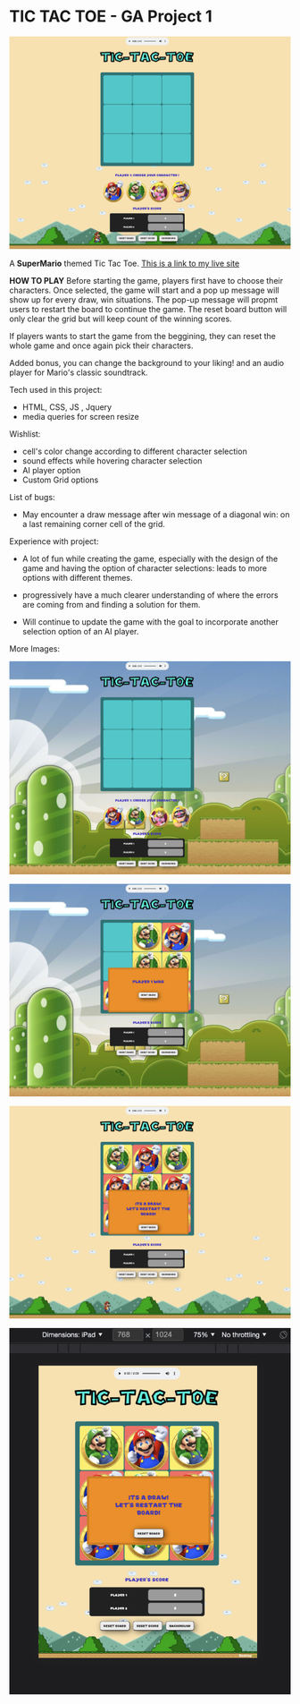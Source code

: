 # TIC TAC TOE - GA Project 1

![](screenshots/ScreenShot_1.png)

A **SuperMario** themed Tic Tac Toe. 
[This is a link to my live site](https://azhang93.github.io/tic-tac-toe/?fbclid=IwAR019QX2QN2GVKgiOYhSLdG00LA_Fz00SV6KxQ0LXjlYZK5NDEu1lOFGedo)

**HOW TO PLAY**
Before starting the game, players first have to choose their characters.
Once selected, the game will start and a pop up message will show up for every draw, win situations. 
The pop-up message will propmt users to restart the board to continue the game. The reset board button will only clear the grid but will keep count of the winning scores.

If players wants to start the game from the beggining, they can reset the whole game and once again pick their characters.

Added bonus, you can change the background to your liking! and an audio player for Mario's classic soundtrack.

Tech used in this project:
- HTML, CSS, JS , Jquery
- media queries for screen resize

Wishlist:
- cell's color change according to different character selection
- sound effects while hovering character selection
- AI player option
- Custom Grid options


List of bugs:
- May encounter a draw message after win message of a diagonal win: on a last remaining corner cell of the grid.

Experience with project:

- A lot of fun while creating the game, especially with the design of the game and having the option of character selections: leads to more options with different themes.

- progressively have a much clearer understanding of where the errors are coming from and finding a solution for them.

- Will continue to update the game with the goal to incorporate another selection option of an AI player. 


More Images:

![background change](screenshots/ScreenShot_2.png)

![popup message](screenshots/ScreenShot_4.png)

![popup message](screenshots/ScreenShot_5.png)

![Media query](screenshots/ScreenShot_6.png)